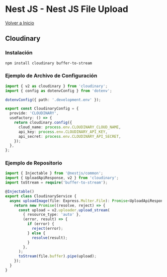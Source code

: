 # Nest JS - Nest JS File Upload

[Volver a Inicio](../README.md)

## Cloudinary

### Instalación

```bash
npm install cloudinary buffer-to-stream
```

### Ejemplo de Archivo de Configuración

```ts
import { v2 as cloudinary } from 'cloudinary';
import { config as dotenvConfig } from 'dotenv';

dotenvConfig({ path: '.development.env' });

export const CloudinaryConfig = {
  provide: 'CLOUDINARY',
  useFactory: () => {
    return cloudinary.config({
      cloud_name: process.env.CLOUDINARY_CLOUD_NAME,
      api_key: process.env.CLOUDINARY_API_KEY,
      api_secret: process.env.CLOUDINARY_API_SECRET,
    });
  },
};
```

### Ejemplo de Repositorio

```ts
import { Injectable } from '@nestjs/common';
import { UploadApiResponse, v2 } from 'cloudinary';
import toStream = require('buffer-to-stream');

@Injectable()
export class CloudinaryService {
  async uploadImage(file: Express.Multer.File): Promise<UploadApiResponse> {
    return new Promise((resolve, reject) => {
      const upload = v2.uploader.upload_stream(
        { resource_type: 'auto' },
        (error, result) => {
          if (error) {
            reject(error);
          } else {
            resolve(result);
          }
        },
      );
      toStream(file.buffer).pipe(upload);
    });
  }
}
```
